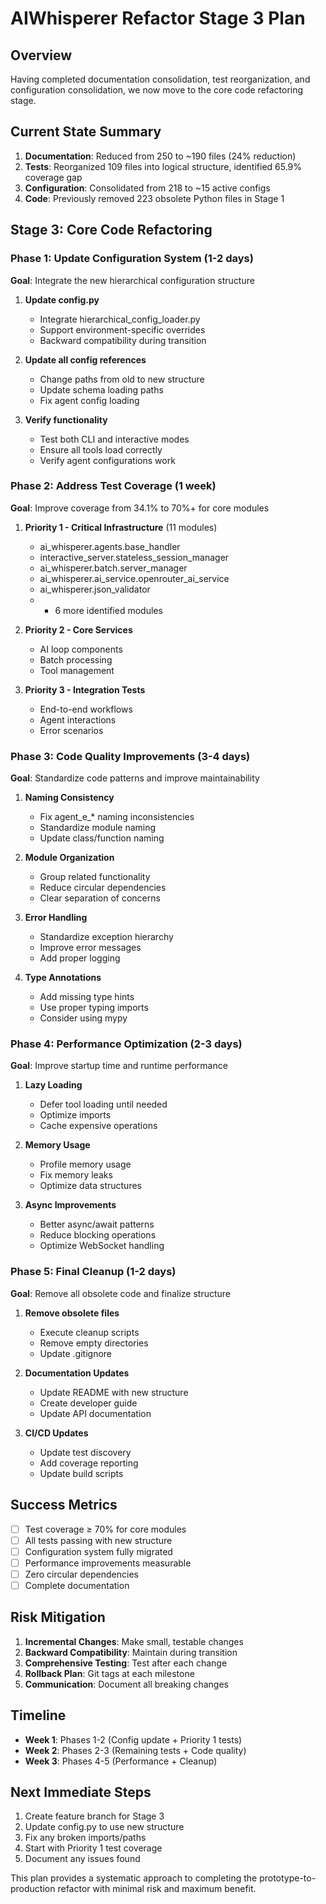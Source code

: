 # AIWhisperer Refactor Stage 3 Plan

## Overview
Having completed documentation consolidation, test reorganization, and configuration consolidation, we now move to the core code refactoring stage.

## Current State Summary
1. **Documentation**: Reduced from 250 to ~190 files (24% reduction)
2. **Tests**: Reorganized 109 files into logical structure, identified 65.9% coverage gap
3. **Configuration**: Consolidated from 218 to ~15 active configs
4. **Code**: Previously removed 223 obsolete Python files in Stage 1

## Stage 3: Core Code Refactoring

### Phase 1: Update Configuration System (1-2 days)
**Goal**: Integrate the new hierarchical configuration structure

1. **Update config.py**
   - Integrate hierarchical_config_loader.py
   - Support environment-specific overrides
   - Backward compatibility during transition

2. **Update all config references**
   - Change paths from old to new structure
   - Update schema loading paths
   - Fix agent config loading

3. **Verify functionality**
   - Test both CLI and interactive modes
   - Ensure all tools load correctly
   - Verify agent configurations work

### Phase 2: Address Test Coverage (1 week)
**Goal**: Improve coverage from 34.1% to 70%+ for core modules

1. **Priority 1 - Critical Infrastructure** (11 modules)
   - ai_whisperer.agents.base_handler
   - interactive_server.stateless_session_manager
   - ai_whisperer.batch.server_manager
   - ai_whisperer.ai_service.openrouter_ai_service
   - ai_whisperer.json_validator
   - + 6 more identified modules

2. **Priority 2 - Core Services**
   - AI loop components
   - Batch processing
   - Tool management

3. **Priority 3 - Integration Tests**
   - End-to-end workflows
   - Agent interactions
   - Error scenarios

### Phase 3: Code Quality Improvements (3-4 days)
**Goal**: Standardize code patterns and improve maintainability

1. **Naming Consistency**
   - Fix agent_e_* naming inconsistencies
   - Standardize module naming
   - Update class/function naming

2. **Module Organization**
   - Group related functionality
   - Reduce circular dependencies
   - Clear separation of concerns

3. **Error Handling**
   - Standardize exception hierarchy
   - Improve error messages
   - Add proper logging

4. **Type Annotations**
   - Add missing type hints
   - Use proper typing imports
   - Consider using mypy

### Phase 4: Performance Optimization (2-3 days)
**Goal**: Improve startup time and runtime performance

1. **Lazy Loading**
   - Defer tool loading until needed
   - Optimize imports
   - Cache expensive operations

2. **Memory Usage**
   - Profile memory usage
   - Fix memory leaks
   - Optimize data structures

3. **Async Improvements**
   - Better async/await patterns
   - Reduce blocking operations
   - Optimize WebSocket handling

### Phase 5: Final Cleanup (1-2 days)
**Goal**: Remove all obsolete code and finalize structure

1. **Remove obsolete files**
   - Execute cleanup scripts
   - Remove empty directories
   - Update .gitignore

2. **Documentation Updates**
   - Update README with new structure
   - Create developer guide
   - Update API documentation

3. **CI/CD Updates**
   - Update test discovery
   - Add coverage reporting
   - Update build scripts

## Success Metrics
- [ ] Test coverage ≥ 70% for core modules
- [ ] All tests passing with new structure
- [ ] Configuration system fully migrated
- [ ] Performance improvements measurable
- [ ] Zero circular dependencies
- [ ] Complete documentation

## Risk Mitigation
1. **Incremental Changes**: Make small, testable changes
2. **Backward Compatibility**: Maintain during transition
3. **Comprehensive Testing**: Test after each change
4. **Rollback Plan**: Git tags at each milestone
5. **Communication**: Document all breaking changes

## Timeline
- **Week 1**: Phases 1-2 (Config update + Priority 1 tests)
- **Week 2**: Phases 2-3 (Remaining tests + Code quality)
- **Week 3**: Phases 4-5 (Performance + Cleanup)

## Next Immediate Steps
1. Create feature branch for Stage 3
2. Update config.py to use new structure
3. Fix any broken imports/paths
4. Start with Priority 1 test coverage
5. Document any issues found

This plan provides a systematic approach to completing the prototype-to-production refactor with minimal risk and maximum benefit.